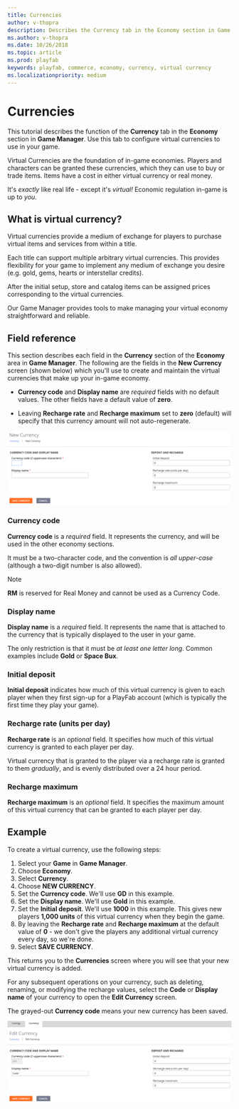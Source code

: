 ```yaml
---
title: Currencies
author: v-thopra
description: Describes the Currency tab in the Economy section in Game Manager, and how to configure virtual currencies.
ms.author: v-thopra
ms.date: 10/26/2018
ms.topic: article
ms.prod: playfab
keywords: playfab, commerce, economy, currency, virtual currency
ms.localizationpriority: medium
---
```


# Currencies

This tutorial describes the function of the **Currency** tab in the **Economy** section in **Game Manager**. Use this tab to configure virtual currencies to use in your game.

Virtual Currencies are the foundation of in-game economies. Players and characters can be granted these currencies, which they can use to buy or trade items. Items have a cost in either virtual currency or real money.

It's *exactly* like real life - except it's *virtual!* Economic regulation in-game is up to *you*.

## What is virtual currency?

Virtual currencies provide a medium of exchange for players to purchase virtual items and services from within a title.

Each title can support multiple arbitrary virtual currencies. This provides flexibility for your game to implement any medium of exchange you desire (e.g. gold, gems, hearts or interstellar credits).

After the initial setup, store and catalog items can be assigned prices corresponding to the virtual currencies.

Our Game Manager provides tools to make managing your virtual economy straightforward and reliable.

## Field reference

This section describes each field in the **Currency** section of the **Economy** area in **Game Manager**. The following are the fields in the **New Currency** screen (shown below) which you'll use to create and maintain the virtual currencies that make up your in-game economy.

- **Currency code** and **Display name** are *required* fields with no default values. The other fields have a default value of **zero**.

- Leaving **Recharge rate** and **Recharge maximum** set to **zero** (default) will specify that this currency amount will not auto-regenerate.

![Game Manager - Economy - Currency - New Currency](media/tutorials/game-manager-economy-currency-new-currency-blank.png)  

### Currency code

**Currency code** is a *required* field. It represents the currency, and will be used in the other economy sections.

It must be a two-character code, and the convention is *all upper-case* (although a two-digit number is also allowed).

> [!NOTE]
> **RM** is reserved for Real Money and cannot be used as a Currency Code.

### Display name

**Display name** is a *required* field. It represents the name that is attached to the currency that is typically displayed to the user in your game.

The only restriction is that it must be *at least one letter long*. Common examples include **Gold** or **Space Bux**.

### Initial deposit

**Initial deposit** indicates how much of this virtual currency is given to each player when they first sign-up for a PlayFab account (which is typically the first time they play your game).

### Recharge rate (units per day)

**Recharge rate** is an *optional* field. It specifies how much of this virtual currency is granted to each player per day.

Virtual currency that is granted to the player via a recharge rate is granted to them *gradually*, and is evenly distributed over a 24 hour period.

### Recharge maximum

**Recharge maximum** is an *optional* field. It specifies the maximum amount of this virtual currency that can be granted to each player per day.

## Example

To create a virtual currency, use the following steps:

1. Select your **Game** in **Game Manager**.
2. Choose **Economy**.
3. Select **Currency**.
4. Choose **NEW CURRENCY**.
5. Set the **Currency code**. We'll use **GD** in this example.
6. Set the **Display name**. We'll use **Gold** in this example.
7. Set the **Initial deposit**. We'll use **1000** in this example. This gives new players **1,000 units** of this virtual currency when they begin the game.
8. By leaving the **Recharge rate** and **Recharge maximum** at the default value of **0** - we don't give the players any additional virtual currency every day, so we're done.
9. Select **SAVE CURRENCY**.

This returns you to the **Currencies** screen where you will see that your new virtual currency is added.

For any subsequent operations on your currency, such as deleting, renaming, or modifying the recharge values, select the **Code** or **Display name** of your currency to open the **Edit Currency** screen.

The grayed-out **Currency code** means your new currency has been saved.

![Game Manager - Economy - Currency - Edit Currency](media/tutorials/game-manager-economy-currency-edit-currency.png)  
